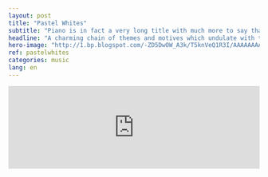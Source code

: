 ```yaml
---
layout: post
title: "Pastel Whites"
subtitle: "Piano is in fact a very long title with much more to say than you would think"
headline: "A charming chain of themes and motives which undulate with the calm of the wind and the assurance of the pattering rain."
hero-image: "http://1.bp.blogspot.com/-ZD5DwOW_A3k/T5knVeQ1R3I/AAAAAAAABWM/cVwoLPSg8hI/s1600/Chalk+Pastel+Highlights1.jpg"
ref: pastelwhites
categories: music
lang: en
---
```

<iframe width="100%" height="166" scrolling="no" frameborder="no" src="https://w.soundcloud.com/player/?url=https%3A//api.soundcloud.com/tracks/266386744&amp;color=ff5500&amp;auto_play=false&amp;hide_related=false&amp;show_comments=true&amp;show_user=true&amp;show_reposts=false"></iframe>